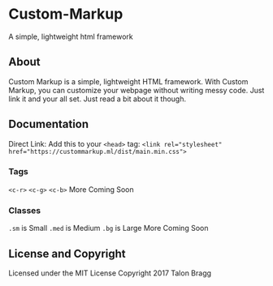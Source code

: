 # Custom-Markup
A simple, lightweight html framework

## About
Custom Markup is a simple, lightweight HTML framework. With Custom Markup, you can customize your webpage without writing messy code. Just link it and your all set. Just read a bit about it though.

## Documentation
Direct Link: Add this to your `<head>` tag:
`<link rel="stylesheet" href="https://custommarkup.ml/dist/main.min.css">`
### Tags
`<c-r>`
`<c-g>`
`<c-b>`
More Coming Soon

### Classes
`.sm` is Small
`.med` is Medium
`.bg` is Large
More Coming Soon

## License and Copyright
Licensed under the MIT License
Copyright 2017 Talon Bragg

